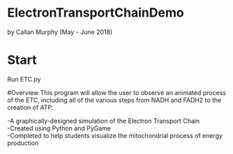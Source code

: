 # ElectronTransportChainDemo
by Callan Murphy (May - June 2018)

# Start
Run ETC.py

#Overview
This program will allow the user to observe an animated process of the ETC,
including all of the various steps from NADH and FADH2 to the creation of ATP.

-A graphically-designed simulation of the Electron Transport Chain  
-Created using Python and PyGame  
-Completed to help students visualize the mitochondrial process of energy production
